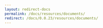 ```yaml
---
layout: redirect-docs
permalink: /docs/resources/documents/
redirect: /docs/0.0.23/resources/documents/
---
```

